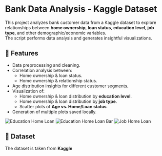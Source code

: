 # Bank Data Analysis - Kaggle Dataset

This project analyzes bank customer data from a Kaggle dataset to explore relationships between **home ownership**, **loan status**, **education level**, **job type**, and other demographic/economic variables.  
The script performs data analysis and generates insightful visualizations.

## 📌 Features
- Data preprocessing and cleaning.
- Correlation analysis between:
  - Home ownership & loan status.
  - Home ownership & relationship status.
- Age distribution insights for different customer segments.
- Visualization of:
  - Home ownership & loan distribution by **education level**.
  - Home ownership & loan distribution by **job type**.
  - Scatter plots of **Age vs. Home/Loan status**.
- Generation of multiple plots saved locally.

![Education Home Loan](education_home_loan.jpg)
![Education Home Loan Bar](education_home_loan_bar.jpg)
![Job Home Loan](job_home_loan.jpg)


## 📂 Dataset
The dataset is taken from **Kaggle**

